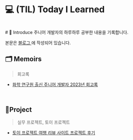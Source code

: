 # :computer: (TIL) Today I Learned
</br>
# 🔔 Introduce
주니어 개발자의 하루하루 공부한 내용을 기록합니다.

본문은 [ 블로그 ](https://drg2524.tistory.com/)에 작성되어 있습니다.



## 🗂️ Memoirs  
> 회고록

- [ 화학 연구원 출신 주니어 개발자 2023년 회고록 ](https://drg2524.tistory.com/154)

<br>

## 📌Project
> 실무 프로젝트, 토이 프로젝트

- [ 토이 프로젝트 여행 리뷰 사이트 프로젝트 후기 ](https://drg2524.tistory.com/133)
